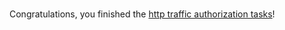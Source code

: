 <br>

Congratulations, you finished the [http traffic authorization tasks](https://istio.io/latest/docs/tasks/security/authorization/authz-http/)!
